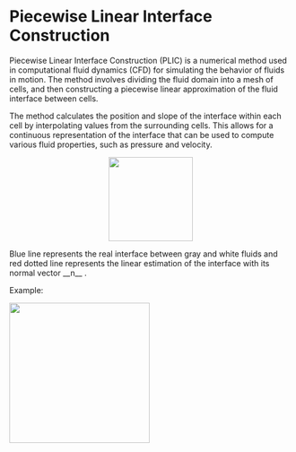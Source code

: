 # Piecewise Linear Interface Construction

Piecewise Linear Interface Construction (PLIC) is a numerical method used in computational fluid dynamics (CFD) for simulating the behavior of fluids in motion. The method involves dividing the fluid domain into a mesh of cells, and then constructing a piecewise linear approximation of the fluid interface between cells.

The method calculates the position and slope of the interface within each cell by interpolating values from the surrounding cells. This allows for a continuous representation of the interface that can be used to compute various fluid properties, such as pressure and velocity.

<p align="center">
  <img src=https://user-images.githubusercontent.com/97102775/220935427-e8f59fac-9c79-4cfd-9d4d-2d9918680306.jpg width="150" height="150"/>
</p>
Blue line represents the real interface between gray and white fluids and red dotted line represents the linear estimation of the interface with its normal vector __n__ .


Example:

<img src=https://user-images.githubusercontent.com/97102775/210425079-f3b72f9f-88b7-4570-a3e5-a0cbdec57018.jpg align="center" width="250" height="250"/>


